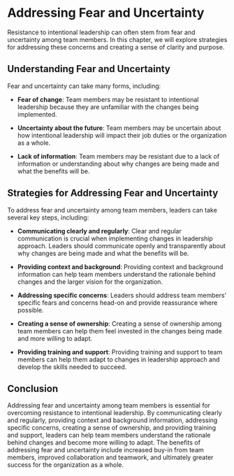 Addressing Fear and Uncertainty
=========================================================================================

Resistance to intentional leadership can often stem from fear and uncertainty among team members. In this chapter, we will explore strategies for addressing these concerns and creating a sense of clarity and purpose.

Understanding Fear and Uncertainty
----------------------------------

Fear and uncertainty can take many forms, including:

* **Fear of change**: Team members may be resistant to intentional leadership because they are unfamiliar with the changes being implemented.

* **Uncertainty about the future**: Team members may be uncertain about how intentional leadership will impact their job duties or the organization as a whole.

* **Lack of information**: Team members may be resistant due to a lack of information or understanding about why changes are being made and what the benefits will be.

Strategies for Addressing Fear and Uncertainty
----------------------------------------------

To address fear and uncertainty among team members, leaders can take several key steps, including:

* **Communicating clearly and regularly**: Clear and regular communication is crucial when implementing changes in leadership approach. Leaders should communicate openly and transparently about why changes are being made and what the benefits will be.

* **Providing context and background**: Providing context and background information can help team members understand the rationale behind changes and the larger vision for the organization.

* **Addressing specific concerns**: Leaders should address team members' specific fears and concerns head-on and provide reassurance where possible.

* **Creating a sense of ownership**: Creating a sense of ownership among team members can help them feel invested in the changes being made and more willing to adapt.

* **Providing training and support**: Providing training and support to team members can help them adapt to changes in leadership approach and develop the skills needed to succeed.

Conclusion
----------

Addressing fear and uncertainty among team members is essential for overcoming resistance to intentional leadership. By communicating clearly and regularly, providing context and background information, addressing specific concerns, creating a sense of ownership, and providing training and support, leaders can help team members understand the rationale behind changes and become more willing to adapt. The benefits of addressing fear and uncertainty include increased buy-in from team members, improved collaboration and teamwork, and ultimately greater success for the organization as a whole.
